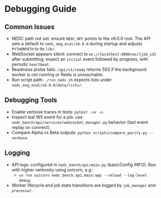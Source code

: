 # Debugging Guide

## Common Issues
- NEDC path not set: ensure `NEDC_NFC` points to the v6.0.0 root. The API sets a default to `nedc_eeg_eval/v6.0.0` during startup and adjusts `PYTHONPATH` to its `lib/`.
- WebSocket appears silent: connect to `ws://localhost:8000/ws/{job_id}` after submitting; expect an `initial` event followed by progress, with periodic `heartbeat`.
- Readiness probe fails: `/api/v1/ready` returns 503 if the background worker is not running or Redis is unreachable.
- Run script path: `./run_nedc.sh` expects lists under `nedc_eeg_eval/v6.0.0/data/lists/`.

## Debugging Tools
- Enable verbose traces in tests: `pytest -vv -s`.
- Inspect last WS event for a job: use `nedc_bench/api/services/websocket_manager.py` behavior (last event replay on connect).
- Compare Alpha vs Beta outputs: `python scripts/compare_parity.py --verbose`.

## Logging
- API logs: configured in `nedc_bench/api/main.py` (basicConfig INFO). Run with higher verbosity using uvicorn, e.g.:
  - `uv run uvicorn nedc_bench.api.main:app --reload --log-level debug`.
- Worker lifecycle and job state transitions are logged by `job_manager` and `processor`.

